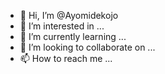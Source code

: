 - 👋 Hi, I’m @Ayomidekojo
- 👀 I’m interested in ...
- 🌱 I’m currently learning ...
- 💞️ I’m looking to collaborate on ...
- 📫 How to reach me ...

<!---
Ayomidekojo/Ayomidekojo is a ✨ special ✨ repository because its `README.md` (this file) appears on your GitHub profile.
You can click the Preview link to take a look at your changes.
--->
